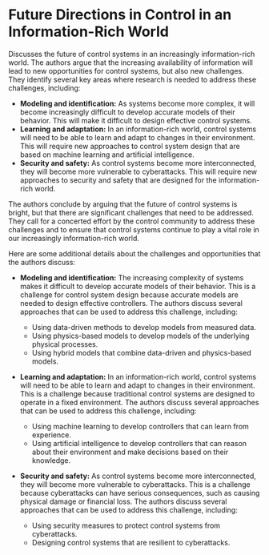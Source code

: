 # Future Directions in Control in an Information-Rich World
Discusses the future of control systems in an increasingly information-rich world. The authors argue that the increasing availability of information will lead to new opportunities for control systems, but also new challenges. They identify several key areas where research is needed to address these challenges, including:

-   **Modeling and identification:** As systems become more complex, it will become increasingly difficult to develop accurate models of their behavior. This will make it difficult to design effective control systems.
-   **Learning and adaptation:** In an information-rich world, control systems will need to be able to learn and adapt to changes in their environment. This will require new approaches to control system design that are based on machine learning and artificial intelligence.
-   **Security and safety:** As control systems become more interconnected, they will become more vulnerable to cyberattacks. This will require new approaches to security and safety that are designed for the information-rich world.

The authors conclude by arguing that the future of control systems is bright, but that there are significant challenges that need to be addressed. They call for a concerted effort by the control community to address these challenges and to ensure that control systems continue to play a vital role in our increasingly information-rich world.

Here are some additional details about the challenges and opportunities that the authors discuss:

-   **Modeling and identification:** The increasing complexity of systems makes it difficult to develop accurate models of their behavior. This is a challenge for control system design because accurate models are needed to design effective controllers. The authors discuss several approaches that can be used to address this challenge, including:
    
    -   Using data-driven methods to develop models from measured data.
    -   Using physics-based models to develop models of the underlying physical processes.
    -   Using hybrid models that combine data-driven and physics-based models.
-   **Learning and adaptation:** In an information-rich world, control systems will need to be able to learn and adapt to changes in their environment. This is a challenge because traditional control systems are designed to operate in a fixed environment. The authors discuss several approaches that can be used to address this challenge, including:
    
    -   Using machine learning to develop controllers that can learn from experience.
    -   Using artificial intelligence to develop controllers that can reason about their environment and make decisions based on their knowledge.
-   **Security and safety:** As control systems become more interconnected, they will become more vulnerable to cyberattacks. This is a challenge because cyberattacks can have serious consequences, such as causing physical damage or financial loss. The authors discuss several approaches that can be used to address this challenge, including:
    
    -   Using security measures to protect control systems from cyberattacks.
    -   Designing control systems that are resilient to cyberattacks.



